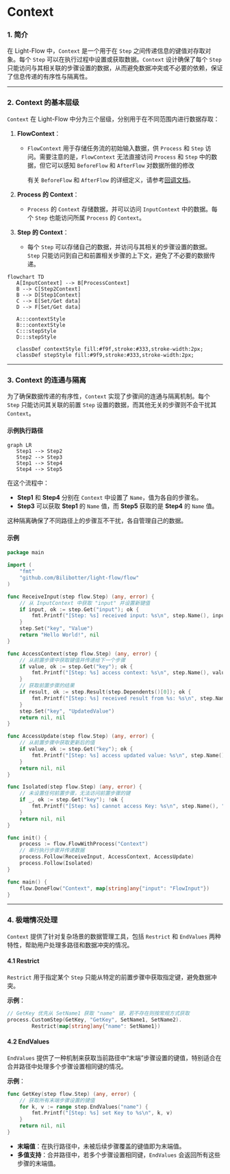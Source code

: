 # Context

### **1. 简介**

在 Light-Flow 中，`Context` 是一个用于在 `Step` 之间传递信息的键值对存取对象。每个 `Step` 可以在执行过程中设置或获取数据。`Context` 设计确保了每个 `Step` 只能访问与其相关联的步骤设置的数据，从而避免数据冲突或不必要的依赖，保证了信息传递的有序性与隔离性。

---

### **2. Context 的基本层级**

`Context` 在 Light-Flow 中分为三个层级，分别用于在不同范围内进行数据存取：

1. **FlowContext**：
   
   - `FlowContext` 用于存储任务流的初始输入数据，供 `Process` 和 `Step` 访问。需要注意的是，`FlowContext` 无法直接访问 `Process` 和 `Step` 中的数据，但它可以感知 `BeforeFlow` 和 `AfterFlow` 对数据所做的修改
   
     有关 `BeforeFlow` 和 `AfterFlow` 的详细定义，请参考[回调文档](./Callback.cn.md)。
   
2. **Process 的 Context**：
   
   - `Process` 的 `Context` 存储数据，并可以访问 `InputContext` 中的数据。每个 `Step` 也能访问所属 `Process` 的 `Context`。
   
3. **Step 的 Context**：
   - 每个 `Step` 可以存储自己的数据，并访问与其相关的步骤设置的数据。`Step` 只能访问到自己和前置相关步骤的上下文，避免了不必要的数据传递。

```mermaid
flowchart TD
   A[InputContext] --> B[ProcessContext]
   B --> C[Step2Context]
   B --> D[Step1Context]
   C --> E[Set/Get data]
   D --> F[Set/Get data]
   
   A:::contextStyle
   B:::contextStyle
   C:::stepStyle
   D:::stepStyle

   classDef contextStyle fill:#f9f,stroke:#333,stroke-width:2px;
   classDef stepStyle fill:#9f9,stroke:#333,stroke-width:2px;
```

---

### **3. Context 的连通与隔离**

为了确保数据传递的有序性，`Context` 实现了步骤间的连通与隔离机制。每个 `Step` 只能访问其关联的前置 `Step` 设置的数据，而其他无关的步骤则不会干扰其 `Context`。

#### 示例执行路径

```mermaid
graph LR
   Step1 --> Step2
   Step2 --> Step3
   Step1 --> Step4
   Step4 --> Step5
```

在这个流程中：

- **Step1** 和 **Step4** 分别在 `Context` 中设置了 `Name`，值为各自的步骤名。
- **Step3** 可以获取 **Step1** 的 `Name` 值，而 **Step5** 获取的是 **Step4** 的 `Name` 值。

这种隔离确保了不同路径上的步骤互不干扰，各自管理自己的数据。

#### 示例

```go
package main

import (
	"fmt"
	"github.com/Bilibotter/light-flow/flow"
)

func ReceiveInput(step flow.Step) (any, error) {
	// 从 InputContext 中获取 "input" 并设置新键值
	if input, ok := step.Get("input"); ok {
		fmt.Printf("[Step: %s] received input: %s\n", step.Name(), input)
	}
	step.Set("key", "Value")
	return "Hello World!", nil
}

func AccessContext(step flow.Step) (any, error) {
	// 从前置步骤中获取键值并传递给下一个步骤
	if value, ok := step.Get("key"); ok {
		fmt.Printf("[Step: %s] access context: %s\n", step.Name(), value)
	}
	// 获取前置步骤的结果
	if result, ok := step.Result(step.Dependents()[0]); ok {
		fmt.Printf("[Step: %s] received result from %s: %s\n", step.Name(), step.Dependents()[0], result)
	}
	step.Set("key", "UpdatedValue")
	return nil, nil
}

func AccessUpdate(step flow.Step) (any, error) {
	// 从前置步骤中获取更新后的值
	if value, ok := step.Get("key"); ok {
		fmt.Printf("[Step: %s] access updated value: %s\n", step.Name(), value)
	}
	return nil, nil
}

func Isolated(step flow.Step) (any, error) {
	// 未设置任何前置步骤，无法访问前置步骤的键
	if _, ok := step.Get("key"); !ok {
		fmt.Printf("[Step: %s] cannot access Key: %s\n", step.Name(), "key")
	}
	return nil, nil
}

func init() {
	process := flow.FlowWithProcess("Context")
	// 串行执行步骤并传递数据
	process.Follow(ReceiveInput, AccessContext, AccessUpdate)
	process.Follow(Isolated)
}

func main() {
	flow.DoneFlow("Context", map[string]any{"input": "FlowInput"})
}
```

---

### **4. 极端情况处理**

`Context` 提供了针对复杂场景的数据管理工具，包括 `Restrict` 和 `EndValues` 两种特性，帮助用户处理多路径和数据冲突的情况。

#### 4.1 Restrict

`Restrict` 用于指定某个 `Step` 只能从特定的前置步骤中获取指定键，避免数据冲突。

**示例**：

```go
// GetKey 优先从 SetName1 获取 "name" 键，若不存在则按常规方式获取
process.CustomStep(GetKey, "GetKey", SetName1, SetName2).
		Restrict(map[string]any{"name": SetName1})
```

#### 4.2 EndValues

`EndValues` 提供了一种机制来获取当前路径中“末端”步骤设置的键值，特别适合在合并路径中处理多个步骤设置相同键的情况。

**示例**：

```go
func GetKey(step flow.Step) (any, error) {
	// 获取所有末端步骤设置的键值
	for k, v := range step.EndValues("name") {
		fmt.Printf("[Step: %s] set Key to %s\n", k, v)
	}
	return nil, nil
}
```

- **末端值**：在执行路径中，未被后续步骤覆盖的键值即为末端值。
- **多值支持**：合并路径中，若多个步骤设置相同键，`EndValues` 会返回所有这些步骤的末端值。

